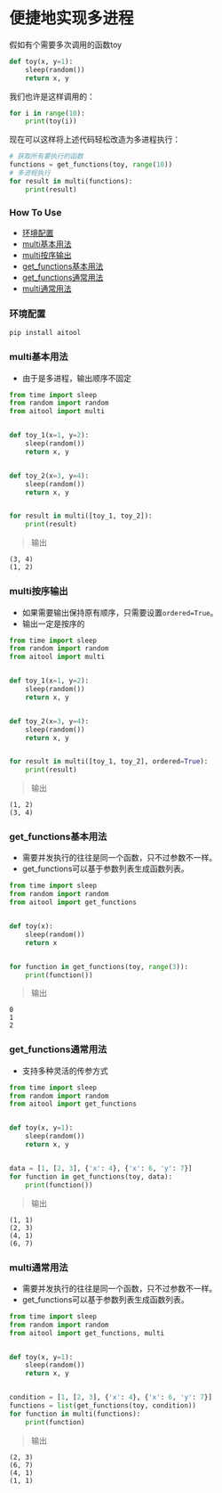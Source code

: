 # 便捷地实现多进程

假如有个需要多次调用的函数toy
```python
def toy(x, y=1):
    sleep(random())
    return x, y
```

我们也许是这样调用的：
```python
for i in range(10):
    print(toy(i))
```


现在可以这样将上述代码轻松改造为多进程执行：
```python
# 获取所有要执行的函数
functions = get_functions(toy, range(10))
# 多进程执行
for result in multi(functions):
    print(result)
```


### How To Use

- [环境配置](#环境配置)
- [multi基本用法](#multi基本用法)
- [multi按序输出](#multi按序输出)
- [get_functions基本用法](#get_functions基本用法)
- [get_functions通常用法](#get_functions通常用法)
- [multi通常用法](#multi通常用法)

### 环境配置
```shell script
pip install aitool
```

### multi基本用法
- 由于是多进程，输出顺序不固定
```python
from time import sleep
from random import random
from aitool import multi


def toy_1(x=1, y=2):
    sleep(random())
    return x, y


def toy_2(x=3, y=4):
    sleep(random())
    return x, y


for result in multi([toy_1, toy_2]):
    print(result)
```
> 输出
```text
(3, 4)
(1, 2)
```

### multi按序输出
- 如果需要输出保持原有顺序，只需要设置`ordered=True`。
- 输出一定是按序的
```python
from time import sleep
from random import random
from aitool import multi


def toy_1(x=1, y=2):
    sleep(random())
    return x, y


def toy_2(x=3, y=4):
    sleep(random())
    return x, y


for result in multi([toy_1, toy_2], ordered=True):
    print(result)
```
> 输出
```text
(1, 2)
(3, 4)
```

### get_functions基本用法
- 需要并发执行的往往是同一个函数，只不过参数不一样。  
- get_functions可以基于参数列表生成函数列表。
```python
from time import sleep
from random import random
from aitool import get_functions


def toy(x):
    sleep(random())
    return x


for function in get_functions(toy, range(3)):
    print(function())
```
> 输出
```text
0
1
2
```

### get_functions通常用法
- 支持多种灵活的传参方式
```python
from time import sleep
from random import random
from aitool import get_functions


def toy(x, y=1):
    sleep(random())
    return x, y


data = [1, [2, 3], {'x': 4}, {'x': 6, 'y': 7}]
for function in get_functions(toy, data):
    print(function())
```
> 输出
```text
(1, 1)
(2, 3)
(4, 1)
(6, 7)
```

### multi通常用法
- 需要并发执行的往往是同一个函数，只不过参数不一样。  
- get_functions可以基于参数列表生成函数列表。
```python
from time import sleep
from random import random
from aitool import get_functions, multi


def toy(x, y=1):
    sleep(random())
    return x, y


condition = [1, [2, 3], {'x': 4}, {'x': 6, 'y': 7}]
functions = list(get_functions(toy, condition))
for function in multi(functions):
    print(function)
```
> 输出
```text
(2, 3)
(6, 7)
(4, 1)
(1, 1)
```

